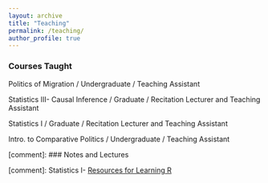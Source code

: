 ```yaml
---
layout: archive
title: "Teaching"
permalink: /teaching/
author_profile: true
---
```


### Courses Taught 

Politics of Migration / Undergraduate / Teaching Assistant

Statistics III- Causal Inference / Graduate / Recitation Lecturer and Teaching Assistant

Statistics I / Graduate / Recitation Lecturer and Teaching Assistant

Intro. to Comparative Politics / Undergraduate / Teaching Assistant

[comment]: ### Notes and Lectures

[comment]: Statistics I- [Resources for Learning R](https://github.com/vandytripp/vandytripp.github.io/blob/master/files/Stats1_R_Resources.pdf)
